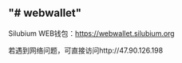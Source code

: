 ## "# webwallet"  ##

Silubium WEB钱包：https://webwallet.silubium.org

若遇到网络问题，可直接访问http://47.90.126.198
